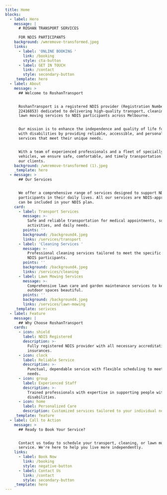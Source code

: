 ```yaml
---
title: Home
blocks:
  - label: Hero
    message: |
      # ROSHAN TRANSPORT SERVICES

      FOR NDIS PARTICIPANTS
    background: /wmremove-transformed.jpeg
    links:
      - label: 'ONLINE BOOKING '
        link: /booking
        style: cta-button
      - label: GET IN TOUCH
        link: /contact
        style: secondary-button
    _template: hero
  - label: About
    message: >
      ## Welcome to RoshanTransport


      RoshanTransport is a registered NDIS provider (Registration Number:
      22416853) dedicated to delivering high-quality transport, cleaning, and
      lawn moving services to NDIS participants across Melbourne.


      Our mission is to enhance the independence and quality of life for people
      with disabilities by providing reliable, accessible, and personalized
      services that meet their unique needs.


      With a team of experienced professionals and a fleet of specially equipped
      vehicles, we ensure safe, comfortable, and timely transportation for all
      our clients.
    background: /wmremove-transformed (1).jpeg
    _template: hero
  - message: >
      ## Our Services


      We offer a comprehensive range of services designed to support NDIS
      participants in their daily lives. All our services are NDIS-approved and
      can be included in your NDIS plan.
    card:
      - label: Transport Services
        message: >-
          Safe and reliable transportation for medical appointments, social
          activities, and daily needs.
        points: ''
        background: /background4.jpeg
        links: /services/transport
      - label: 'Cleaning Services '
        message: >-
          Professional cleaning services tailored to meet the specific needs of
          NDIS participants.
        points: ''
        background: /background4.jpeg
        links: /services/cleaning
      - label: Lawn Mowing Services
        message: >-
          Comprehensive lawn care and garden maintenance services to keep your
          outdoor spaces beautiful.
        points: ''
        background: /background4.jpeg
        links: /services/lawn-mowing
    _template: serivces
  - label: Feature
    message: |
      ## Why Choose RoshanTransport
    cards:
      - icon: shield
        label: NDIS Registered
        description: >-
          Fully registered NDIS provider with all necessary accreditations and
          insurances.
      - icon: clock
        label: Reliable Service
        description: >-
          Punctual, dependable service with flexible scheduling to meet your
          needs.
      - icon: group
        label: Experienced Staff
        description: >-
          Trained professionals with expertise in supporting people with
          disabilities.
      - icon: home
        label: Personalized Care
        description: Customized services tailored to your individual needs and preferences.
    _template: feature
  - label: Call to Action
    message: >
      ## Ready to Book Your Service?


      Contact us today to schedule your transport, cleaning, or lawn moving
      service. We're here to help you live more independently.
    links:
      - label: Book Now
        link: /booking
        style: negative-button
      - label: Contact Us
        link: /contact
        style: secondary-button
    _template: hero
---
```


